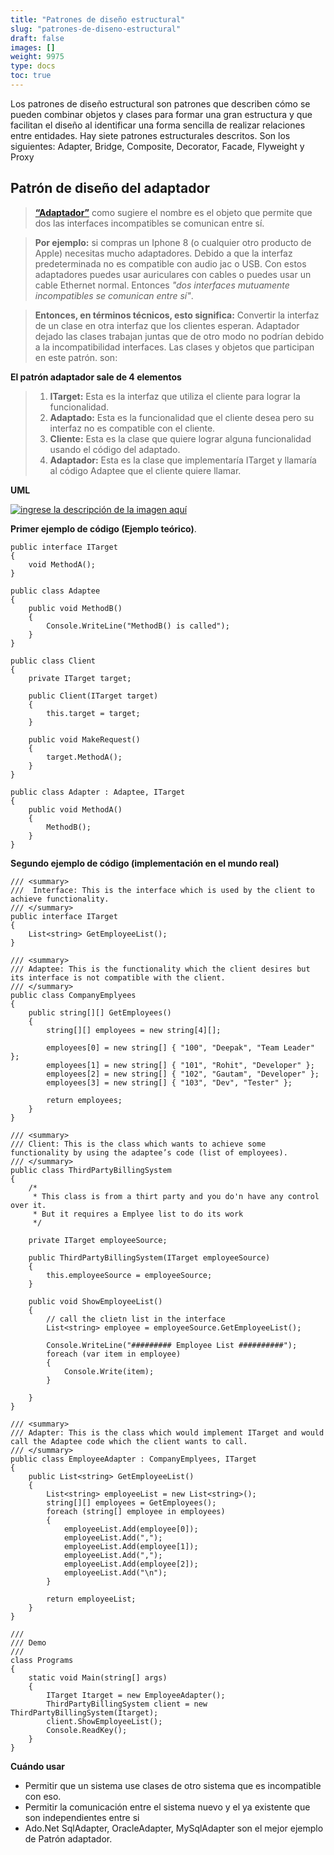 ```yaml
---
title: "Patrones de diseño estructural"
slug: "patrones-de-diseno-estructural"
draft: false
images: []
weight: 9975
type: docs
toc: true
---
```


Los patrones de diseño estructural son patrones que describen cómo se pueden combinar objetos y clases para formar una gran estructura y que facilitan el diseño al identificar una forma sencilla de realizar relaciones entre entidades. Hay siete patrones estructurales descritos. Son los siguientes: Adapter, Bridge, Composite, Decorator, Facade, Flyweight y Proxy

## Patrón de diseño del adaptador
> [**“Adaptador”**][1] como sugiere el nombre es el objeto que permite que dos
> las interfaces incompatibles se comunican entre sí.

> **Por ejemplo:** si compras un Iphone 8 (o cualquier otro producto de Apple) necesitas mucho
> adaptadores. Debido a que la interfaz predeterminada no es compatible con audio jac o
>USB. Con estos adaptadores puedes usar auriculares con cables o puedes usar un cable Ethernet normal. Entonces *"dos interfaces mutuamente incompatibles se comunican entre sí"*.

> **Entonces, en términos técnicos, esto significa:** Convertir la interfaz de un
> clase en otra interfaz que los clientes esperan. Adaptador dejado
> las clases trabajan juntas que de otro modo no podrían debido a la incompatibilidad
> interfaces. Las clases y objetos que participan en este patrón.
> son:

**El patrón adaptador sale de 4 elementos**
> 1. **ITarget:** Esta es la interfaz que utiliza el cliente para lograr la funcionalidad.
> 2. **Adaptado:** Esta es la funcionalidad que el cliente desea pero su interfaz no es compatible con el cliente.
> 3. **Cliente:** Esta es la clase que quiere lograr alguna funcionalidad usando el código del adaptado.
> 4. **Adaptador:** Esta es la clase que implementaría ITarget y llamaría al código Adaptee que el cliente quiere llamar.

**UML**

[![ingrese la descripción de la imagen aquí][2]][2]

**Primer ejemplo de código (Ejemplo teórico)**.

    public interface ITarget
    {
        void MethodA();
    }

    public class Adaptee
    {
        public void MethodB()
        {
            Console.WriteLine("MethodB() is called");
        }
    }

    public class Client
    {
        private ITarget target;

        public Client(ITarget target)
        {
            this.target = target;
        }

        public void MakeRequest()
        {
            target.MethodA();
        }
    }  

    public class Adapter : Adaptee, ITarget
    {
        public void MethodA()
        {
            MethodB();
        }
    }

**Segundo ejemplo de código (implementación en el mundo real)**

    /// <summary>
    ///  Interface: This is the interface which is used by the client to achieve functionality.
    /// </summary>
    public interface ITarget
    {
        List<string> GetEmployeeList();
    }

    /// <summary>
    /// Adaptee: This is the functionality which the client desires but its interface is not compatible with the client.
    /// </summary>
    public class CompanyEmplyees
    {
        public string[][] GetEmployees()
        {
            string[][] employees = new string[4][];

            employees[0] = new string[] { "100", "Deepak", "Team Leader" };
            employees[1] = new string[] { "101", "Rohit", "Developer" };
            employees[2] = new string[] { "102", "Gautam", "Developer" };
            employees[3] = new string[] { "103", "Dev", "Tester" };

            return employees;
        }
    }

    /// <summary>
    /// Client: This is the class which wants to achieve some functionality by using the adaptee’s code (list of employees).
    /// </summary>
    public class ThirdPartyBillingSystem
    {
        /* 
         * This class is from a thirt party and you do'n have any control over it. 
         * But it requires a Emplyee list to do its work
         */

        private ITarget employeeSource;

        public ThirdPartyBillingSystem(ITarget employeeSource)
        {
            this.employeeSource = employeeSource;
        }

        public void ShowEmployeeList()
        {
            // call the clietn list in the interface
            List<string> employee = employeeSource.GetEmployeeList();

            Console.WriteLine("######### Employee List ##########");
            foreach (var item in employee)
            {
                Console.Write(item);
            }

        }
    }

    /// <summary>
    /// Adapter: This is the class which would implement ITarget and would call the Adaptee code which the client wants to call.
    /// </summary>
    public class EmployeeAdapter : CompanyEmplyees, ITarget
    {
        public List<string> GetEmployeeList()
        {
            List<string> employeeList = new List<string>();
            string[][] employees = GetEmployees();
            foreach (string[] employee in employees)
            {
                employeeList.Add(employee[0]);
                employeeList.Add(",");
                employeeList.Add(employee[1]);
                employeeList.Add(",");
                employeeList.Add(employee[2]);
                employeeList.Add("\n");
            }

            return employeeList;
        }
    }

    /// 
    /// Demo
    /// 
    class Programs
    {
        static void Main(string[] args)
        {
            ITarget Itarget = new EmployeeAdapter();
            ThirdPartyBillingSystem client = new ThirdPartyBillingSystem(Itarget);
            client.ShowEmployeeList();
            Console.ReadKey();
        }
    }

**Cuándo usar**
- Permitir que un sistema use clases de otro sistema que es incompatible
con eso.
- Permitir la comunicación entre el sistema nuevo y el ya existente que son
independientes entre si
- Ado.Net SqlAdapter, OracleAdapter, MySqlAdapter son el mejor ejemplo de
Patrón adaptador.


[1]: https://en.wikipedia.org/wiki/Adapter_pattern
[2]: https://i.stack.imgur.com/oYMFy.gif

